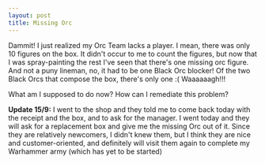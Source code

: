```yaml
---
layout: post
title: Missing Orc
---
```


Dammit! I just realized my Orc Team lacks a player. I mean, there was only 10 figures on the box. It didn't occur to me to count the figures, but now that I was spray-painting the rest I've seen that there's one missing orc figure. And not a puny lineman, no, it had to be one Black Orc blocker! Of the two Black Orcs that compose the box, there's only one :( Waaaaaagh!!!

What am I supposed to do now? How can I remediate this problem?

<strong>Update 15/9:</strong> I went to the shop and they told me to come back today with the receipt and the box, and to ask for the manager. I went today and they will ask for a replacement box and give me the missing Orc out of it. Since they are relatively  newcomers, I didn't knew them, but I think they are nice and customer-oriented, and definitely will visit them again to complete my Warhammer army (which has yet to be started)
